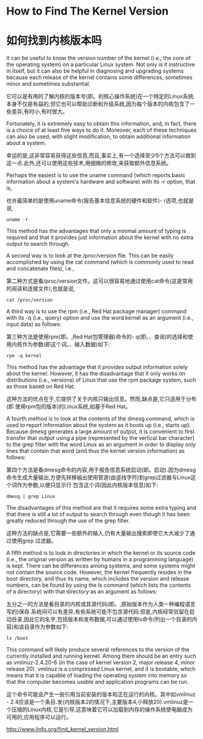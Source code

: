 # How to Find The Kernel Version

# 如何找到内核版本吗

It can be useful to know the version number of the kernel (i.e., the core of the operating system) on a particular Linux system. Not only is it instructive in itself, but it can also be helpful in diagnosing and upgrading systems because each release of the kernel contains some differences, sometimes minor and sometimes substantial.

它可以是有用的了解内核的版本号(即。的核心操作系统)在一个特定的Linux系统.本身不仅是有益的,但它也可以帮助诊断和升级系统,因为每个版本的内核包含了一些差异,有时小,有时很大。

Fortunately, it is extremely easy to obtain this information, and, in fact, there is a choice of at least five ways to do it. Moreover, each of these techniques can also be used, with slight modification, to obtain additional information about a system.

幸运的是,这非常容易获得这些信息,而且,事实上,有一个选择至少5个方法可以做到这一点.此外,还可以使用这些技术,用细微的修改,来获取额外信息系统。

Perhaps the easiest is to use the uname command (which reports basic information about a system's hardware and software) with its -r option, that is,

也许最简单的是使用uname命令(报告基本信息系统的硬件和软件)- r选项,也就是说,

```
uname -r
```



This method has the advantages that only a minimal amount of typing is required and that it provides just information about the kernel with no extra output to search through.



A second way is to look at the /proc/version file. This can be easily accomplished by using the cat command (which is commonly used to read and concatenate files), i.e.,

第二种方式是看/proc/version文件。这可以很容易地通过使用cat命令(这是常用的阅读和连接文件),也就是说,

```
cat /proc/version
```



A third way is to use the rpm (i.e., Red Hat package manager) command with its -q (i.e., query) option and use the word kernel as an argument (i.e., input data) as follows:

第三种方法是使用rpm(即。,Red Hat包管理器)命令的- q(即。、查询)的选择和使用内核作为参数(即这个词。、输入数据)如下:

```
rpm -q kernel
```



This method has the advantage that it provides output information solely about the kernel. However, it has the disadvantage that it only works on distributions (i.e., versions) of Linux that use the rpm package system, such as those based on Red Hat.

这种方法的优点在于,它提供了关于内核只输出信息。然而,缺点是,它只适用于分布(即.使用rpm包的版本)的Linux系统,如基于Red Hat。

A fourth method is to look at the contents of the dmesg command, which is used to report information about the system as it boots up (i.e., starts up). Because dmesg generates a large amount of output, it is convenient to first transfer that output using a pipe (represented by the vertical bar character) to the grep filter with the word Linux as an argument in order to display only lines that contain that word (and thus the kernel version information) as follows:

第四个方法是看dmesg命令的内容,用于报告信息系统启动(即。启动).因为dmesg命令生成大量输出,方便先转移输出使用管道(由竖线字符)到grep过滤器与Linux这个词作为参数,以便只显示行 包含这个词(因此内核版本信息)如下:

```
dmesg | grep Linux
```



The disadvantages of this method are that it requires some extra typing and that there is still a lot of output to search through even though it has been greatly reduced through the use of the grep filter.

这种方法的缺点是,它需要一些额外的输入,仍有大量输出搜索即使它大大减少了通过使用grep 过滤器。

A fifth method is to look in directories in which the kernel or its source code (i.e., the original version as written by humans in a programming language) is kept. There can be differences among systems, and some systems might not contain the source code. However, the kernel frequently resides in the boot directory, and thus its name, which includes the version and release numbers, can be found by using the ls command (which lists the contents of a directory) with that directory as an argument as follows:

五分之一的方法是看目录的内核或其源代码(即。,原始版本作为人类一种编程语言写的)保存.系统间可以有差异,有些系统可能不包含源代码.但是,内核经常驻留在启动目录,因此它的名字,包括版本和发布数据,可以通过使用ls命令(列出一个目录的内容)和该目录作为参数如下:

```
ls /boot
```



This command will likely produce several references to the version of the currently installed and running kernel. Among them should be an entry such as vmlinuz-2.4.20-6 (in the case of kernel version 2, major release 4, minor release 20). vmlinuz is a compressed Linux kernel, and it is bootable, which means that it is capable of loading the operating system into memory so that the computer becomes usable and application programs can be run.

这个命令可能会产生一些引用当前安装的版本和正在运行的内核。其中如vmlinuz - 2.4应该是一个条目.发(内核版本2的情况下,主要版本4,小释放20).vmlinuz是一个压缩的Linux内核,它是引导,这意味着它可以加载到内存的操作系统使电脑成为可用的,应用程序可以运行。

<http://www.linfo.org/find_kernel_version.html>



